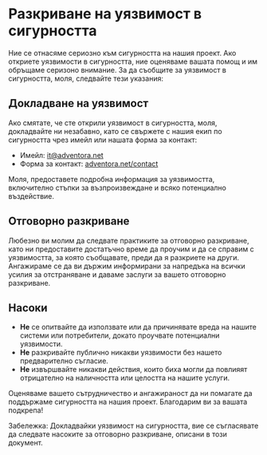 # Разкриване на уязвимост в сигурността

Ние се отнасяме сериозно към сигурността на нашия проект. Ако откриете уязвимости в сигурността, ние оценяваме вашата помощ и им обръщаме серизоно внимание. За да съобщите за уязвимост в сигурността, моля, следвайте тези указания:

## Докладване на уязвимост

Ако смятате, че сте открили уязвимост в сигурността, моля, докладвайте ни незабавно, като се свържете с нашия екип по сигурността чрез имейл или нашата форма за контакт:

- Имейл: [it@adventora.net](mailto:it@adventora.net)
- Форма за контакт: [adventora.net/contact](https://adventora.net/contact)

Моля, предоставете подробна информация за уязвимостта, включително стъпки за възпроизвеждане и всяко потенциално въздействие.

## Отговорно разкриване

Любезно ви молим да следвате практиките за отговорно разкриване, като ни предоставите достатъчно време да проучим и да се справим с уязвимостта, за която съобщавате, преди да я разкриете на други. Ангажираме се да ви държим информирани за напредъка на всички усилия за отстраняване и даваме заслуги за вашето отговорно разкриване.

## Насоки

- **Не** се опитвайте да използвате или да причинявате вреда на нашите системи или потребители, докато проучвате потенциални уязвимости.
- **Не** разкривайте публично никакви уязвимости без нашето предварително съгласие.
- **Не** извършвайте никакви действия, които биха могли да повлияят отрицателно на наличността или целостта на нашите услуги.

Оценяваме вашето сътрудничество и ангажираност да ни помагате да поддържаме сигурността на нашия проект. Благодарим ви за вашата подкрепа!

Забележка: Докладвайки уязвимост на сигурността, вие се съгласявате да следвате насоките за отговорно разкриване, описани в този документ.